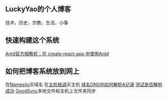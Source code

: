 ## LuckyYao的个人博客

技术，历史，宗教，生活，小事

## 快速构建这个系统

[Antd官方相教程：在 create-react-app 中使用Antd](https://ant.design/docs/react/use-with-create-react-app-cn)

## 如何把博客系统放到网上

在[Namesilo](https://www.namesilo.com/)买域名
在[主机格调](http://zhuji.gd/)买主机
[域名DNS中如何解析A记录](http://www.vpsss.net/1016.html)
[测试是否解析成功](https://help.aliyun.com/knowledge_detail/39834.html)
[GoodSync](https://www.goodsync.com/)本地文件和主机上文件夹同步